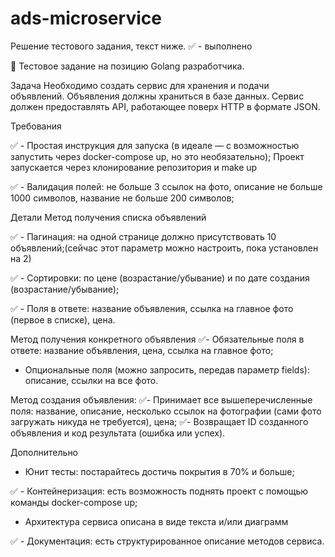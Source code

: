 # ads-microservice

Решение тестового задания, текст ниже. ✅ - выполнено

👣 Тестовое задание на позицию Golang разработчика.

Задача
Необходимо создать сервис для хранения и подачи объявлений. Объявления должны храниться в базе данных. Сервис должен предоставлять API, работающее поверх HTTP в формате JSON.


Требования

✅  - Простая инструкция для запуска (в идеале — с возможностью запустить через docker-compose up, но это необязательно);
  Проект запускается через клонирование репозитория и make up
  
✅  - Валидация полей: не больше 3 ссылок на фото, описание не больше 1000 символов, название не больше 200 символов;

Детали
Метод получения списка объявлений

✅ - Пагинация: на одной странице должно присутствовать 10 объявлений;(сейчас этот параметр можно настроить, пока установлен на 2)

✅ - Cортировки: по цене (возрастание/убывание) и по дате создания (возрастание/убывание);

✅ - Поля в ответе: название объявления, ссылка на главное фото (первое в списке), цена.


Метод получения конкретного объявления
✅- Обязательные поля в ответе: название объявления, цена, ссылка на главное фото;
- Опциональные поля (можно запросить, передав параметр fields): описание, ссылки на все фото.

Метод создания объявления:
✅- Принимает все вышеперечисленные поля: название, описание, несколько ссылок на фотографии (сами фото загружать никуда не требуется), цена;
✅- Возвращает ID созданного объявления и код результата (ошибка или успех).

Дополнительно
- Юнит тесты: постарайтесь достичь покрытия в 70% и больше;

✅ - Контейнеризация: есть возможность поднять проект с помощью команды docker-compose up;
- Архитектура сервиса описана в виде текста и/или диаграмм

✅ - Документация: есть структурированное описание методов сервиса.
